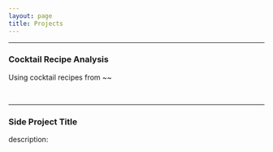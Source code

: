 ```yaml
---
layout: page
title: Projects
---
```


* * *

### Cocktail Recipe Analysis

Using cocktail recipes from ~~ 

&nbsp;
&nbsp;

* * *

### Side Project Title

description: